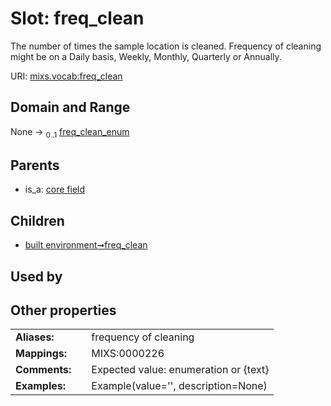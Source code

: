 
# Slot: freq_clean


The number of times the sample location is cleaned. Frequency of cleaning might be on a Daily basis, Weekly, Monthly, Quarterly or Annually.

URI: [mixs.vocab:freq_clean](https://w3id.org/mixs/vocab/freq_clean)


## Domain and Range

None &#8594;  <sub>0..1</sub> [freq_clean_enum](freq_clean_enum.md)

## Parents

 *  is_a: [core field](core_field.md)

## Children

 *  [built environment➞freq_clean](built_environment_freq_clean.md)

## Used by


## Other properties

|  |  |  |
| --- | --- | --- |
| **Aliases:** | | frequency of cleaning |
| **Mappings:** | | MIXS:0000226 |
| **Comments:** | | Expected value: enumeration or {text} |
| **Examples:** | | Example(value='', description=None) |

